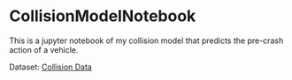 # CollisionModelNotebook
This is a jupyter notebook of my collision model that predicts the pre-crash action of a vehicle.

Dataset: <a href="https://www.kaggle.com/new-york-city/nypd-motor-vehicle-collisions">Collision Data</a>
